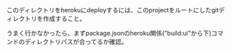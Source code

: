 このディレクトリをherokuにdeployするには、このprojectをルートにしたgitディレクトリを作成すること。

うまく行かなかったら、まずpackage.jsonのheroku関係("build:ui"から下)コマンドのディレクトリパスが合ってるか確認。